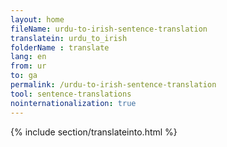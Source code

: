 ```yaml
---
layout: home
fileName: urdu-to-irish-sentence-translation
translatein: urdu_to_irish
folderName : translate
lang: en
from: ur
to: ga
permalink: /urdu-to-irish-sentence-translation
tool: sentence-translations
nointernationalization: true
---
```

{% include section/translateinto.html %}
